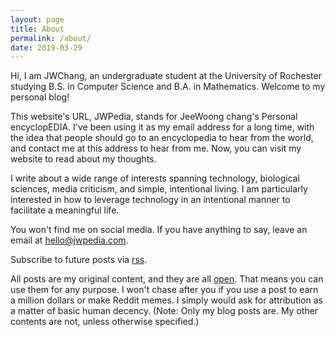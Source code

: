 ```yaml
---
layout: page
title: About
permalink: /about/
date: 2019-03-29
---
```


Hi, I am JWChang, an undergraduate student at the University of Rochester studying B.S. in Computer Science and B.A. in Mathematics. Welcome to my personal blog!

This website's URL, JWPedia, stands for JeeWoong chang's Personal encyclopEDIA. I've been using it as my email address for a long time, with the idea that people should go to an encyclopedia to hear from the world, and contact me at this address to hear from me. Now, you can visit my website to read about my thoughts.

I write about a wide range of interests spanning technology, biological sciences, media criticism, and simple, intentional living. I am particularly interested in how to leverage technology in an intentional manner to facilitate a meaningful life.

You won't find me on social media. If you have anything to say, leave an email at [hello@jwpedia.com](mailto:hello@jwpedia.com).

Subscribe to future posts via [rss](https://jwpedia.com/feed.xml).

All posts are my original content, and they are all [open](/open). That means you can use them for any purpose. I won't chase after you if you use a post to earn a million dollars or make Reddit memes. I simply would ask for attribution as a matter of basic human decency. (Note: Only my blog posts are. My other contents are not, unless otherwise specified.)
